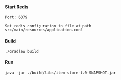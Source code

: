 #### Start Redis
    Port: 6379 

    Set redis configuration in file at path src/main/resources/application.conf

#### Build
    ./gradlew build


#### Run
    java -jar ./build/libs/item-store-1.0-SNAPSHOT.jar
